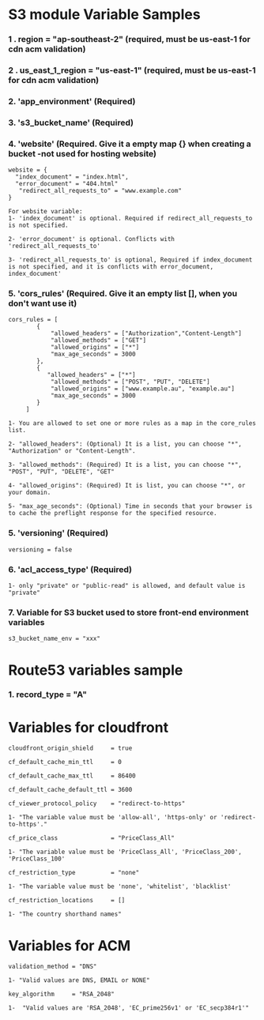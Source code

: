 # S3 module Variable Samples

### 1 . region = "ap-southeast-2" (required, must be us-east-1 for cdn acm validation)

### 2 . us_east_1_region = "us-east-1" (required, must be us-east-1 for cdn acm validation)

### 2. 'app_environment' (Required)

### 3. 's3_bucket_name' (Required)

### 4. 'website' (Required. Give it a empty map {} when creating a bucket -not used for hosting website)

```
website = {
  "index_document" = "index.html",
  "error_document" = "404.html"
   "redirect_all_requests_to" = "www.example.com"
}
```

```
For website variable:
1- 'index_document' is optional. Required if redirect_all_requests_to is not specified.

2- 'error_document' is optional. Conflicts with 'redirect_all_requests_to'

3- 'redirect_all_requests_to' is optional, Required if index_document is not specified, and it is conflicts with error_document, index_document'
```

### 5. 'cors_rules' (Required. Give it an empty list [], when you don't want use it)

```
cors_rules = [
        {
            "allowed_headers" = ["Authorization","Content-Length"]
            "allowed_methods" = ["GET"]
            "allowed_origins" = ["*"]
            "max_age_seconds" = 3000
        },
        {
           "allowed_headers" = ["*"]
            "allowed_methods" = ["POST", "PUT", "DELETE"]
            "allowed_origins" = ["www.example.au", "example.au"]
            "max_age_seconds" = 3000
        }
     ]
```

```
1- You are allowed to set one or more rules as a map in the core_rules list.

2- "allowed_headers": (Optional) It is a list, you can choose "*", "Authorization" or "Content-Length".

3- "allowed_methods": (Required) It is a list, you can choose "*", "POST", "PUT", "DELETE", "GET"

4- "allowed_origins": (Required) It is list, you can choose "*", or your domain.

5- "max_age_seconds": (Optional) Time in seconds that your browser is to cache the preflight response for the specified resource.
```

### 5. 'versioning' (Required)

```
versioning = false
```

### 6. 'acl_access_type' (Required)

```
1- only "private" or "public-read" is allowed, and default value is "private"
```

### 7. Variable for S3 bucket used to store front-end environment variables

```
s3_bucket_name_env = "xxx"
```

# Route53 variables sample

### 1. record_type = "A"

# Variables for cloudfront

```
cloudfront_origin_shield     = true

cf_default_cache_min_ttl     = 0

cf_default_cache_max_ttl     = 86400

cf_default_cache_default_ttl = 3600

cf_viewer_protocol_policy    = "redirect-to-https"

1- "The variable value must be 'allow-all', 'https-only' or 'redirect-to-https'."

cf_price_class               = "PriceClass_All"

1- "The variable value must be 'PriceClass_All', 'PriceClass_200', 'PriceClass_100'

cf_restriction_type          = "none"

1- "The variable value must be 'none', 'whitelist', 'blacklist'

cf_restriction_locations     = []

1- "The country shorthand names"
```

# Variables for ACM

```
validation_method = "DNS"

1- "Valid values are DNS, EMAIL or NONE"

key_algorithm     = "RSA_2048"

1-  "Valid values are 'RSA_2048', 'EC_prime256v1' or 'EC_secp384r1'"


```
